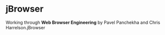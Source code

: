 # jBrowser
Working through **Web Browser Engineering** by Pavel Panchekha and Chris Harrelson.jBrowser
